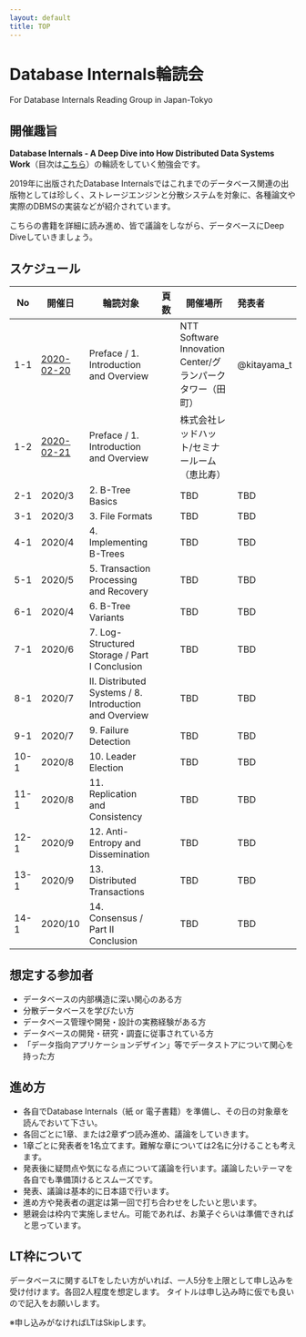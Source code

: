 ```yaml
---
layout: default
title: TOP
---
```


# Database Internals輪読会
For Database Internals Reading Group in Japan-Tokyo

## 開催趣旨
**Database Internals - A Deep Dive into How Distributed Data Systems Work**（目次は[こちら](https://www.oreilly.com/library/view/database-internals/9781492040330/)）の輪読をしていく勉強会です。

2019年に出版されたDatabase Internalsではこれまでのデータベース関連の出版物としては珍しく、ストレージエンジンと分散システムを対象に、各種論文や実際のDBMSの実装などが紹介されています。

こちらの書籍を詳細に読み進め、皆で議論をしながら、データベースにDeep Diveしていきましょう。

## スケジュール

|No|開催日|輪読対象|頁数|開催場所|発表者|
|-----|-----|-----|-----|-----|:-----|
|1-1|[2020-02-20](./No01/20200220/agenda.html)|Preface / 1. Introduction and Overview||NTT Software Innovation Center/グランパークタワー（田町）|@kitayama_t|
|1-2|[2020-02-21](./No01/20200221/agenda.html)|Preface / 1. Introduction and Overview||株式会社レッドハット/セミナールーム（恵比寿）||Preface / 1. Introduction and Overview||TBD|TBD|
|2-1|2020/3|2. B-Tree Basics||TBD|TBD|
|3-1|2020/3|3. File Formats||TBD|TBD|
|4-1|2020/4|4. Implementing B-Trees||TBD|TBD|
|5-1|2020/5|5. Transaction Processing and Recovery||TBD|TBD|
|6-1|2020/4|6. B-Tree Variants||TBD|TBD|
|7-1|2020/6|7. Log-Structured Storage / Part I Conclusion||TBD|TBD|
|8-1|2020/7|II. Distributed Systems / 8. Introduction and Overview||TBD|TBD|
|9-1|2020/7|9. Failure Detection||TBD|TBD|
|10-1|2020/8|10. Leader Election||TBD|TBD|
|11-1|2020/8|11. Replication and Consistency||TBD|TBD|
|12-1|2020/9|12. Anti-Entropy and Dissemination||TBD|TBD|
|13-1|2020/9|13. Distributed Transactions||TBD|TBD|
|14-1|2020/10|14. Consensus / Part II Conclusion||TBD|TBD|



## 想定する参加者

- データベースの内部構造に深い関心のある方
- 分散データベースを学びたい方
- データベース管理や開発・設計の実務経験がある方
- データベースの開発・研究・調査に従事されている方
- 「データ指向アプリケーションデザイン」等でデータストアについて関心を持った方

## 進め方

- 各自でDatabase Internals（紙 or 電子書籍）を準備し、その日の対象章を読んでおいて下さい。
- 各回ごとに1章、または2章ずつ読み進め、議論をしていきます。
- 1章ごとに発表者を1名立てます。難解な章については2名に分けることも考えます。
- 発表後に疑問点や気になる点について議論を行います。議論したいテーマを各自でも準備頂けるとスムーズです。
- 発表、議論は基本的に日本語で行います。
- 進め方や発表者の選定は第一回で打ち合わせをしたいと思います。
- 懇親会は枠内で実施しません。可能であれば、お菓子ぐらいは準備できればと思っています。

## LT枠について
データベースに関するLTをしたい方がいれば、一人5分を上限として申し込みを受け付けます。各回2人程度を想定します。
タイトルは申し込み時に仮でも良いので記入をお願いします。

※申し込みがなければLTはSkipします。
